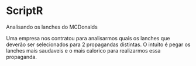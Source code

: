 # ScriptR
Analisando os lanches do MCDonalds

Uma empresa nos contratou para analisarmos quais os lanches que deverão ser selecionados para 2 propagandas distintas. O intuito é pegar os lanches mais saudaveis e o mais calorico para realizarmos essa propaganda.